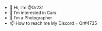 - 👋 Hi, I’m @Or231
- 👀 I’m interested in Cars
- 🌱 I’m a Photographer
- 📫 How to reach me My Discord = Or#4735

<!---
Or231/Or is a ✨ special ✨ repository because its `README.md` (this file) appears on your GitHub profile.
You can click the Preview link to take a look at your changes.
--->
